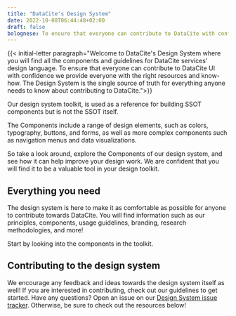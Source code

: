 ```yaml
---
title: "DataCite's Design System"
date: 2022-10-08T06:44:48+02:00
draft: false
bolognese: To ensure that everyone can contribute to DataCite with confidence we provide everyone with the right resources and know-how. The Undercoat design system is the single source of truth for everything anyone needs to know about contributing to DataCite.
---
```



{{< initial-letter paragraph="Welcome to DataCite's Design System where you will find all the components and guidelines for DataCite services' design language. To ensure that everyone can contribute to DataCite UI with confidence we provide everyone with the right resources and know-how. The Design System is the single source of truth for everything anyone needs to know about contributing to DataCite.">}}


Our design system toolkit, is used as a reference for building SSOT components but is not the SSOT itself.

The Components include a range of design elements, such as colors, typography, buttons, and forms, as well as more complex components such as navigation menus and data visualizations.

So take a look around, explore the Components of our design system, and see how it can help improve your design work. We are confident that you will find it to be a valuable tool in your design toolkit.


## Everything you need 
The design system is here to make it as comfortable as possible for anyone to contribute towards DataCite. You will find information such as our principles, components, usage guidelines, branding, research methodologies, and more!

Start by looking into the components in the toolkit.


## Contributing to the design system 
We encourage any feedback and ideas towards the design system itself as well! If you are interested in contributing, check out our guidelines to get started. Have any questions? Open an issue on our [Design System issue tracker](https://github.com/datacite/undercoat/issues). Otherwise, be sure to check out the resources below!


